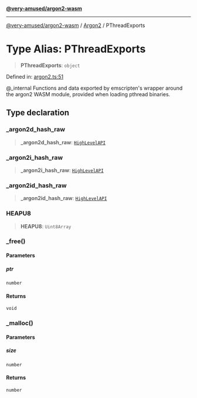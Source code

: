 [**@very-amused/argon2-wasm**](../../../README.md)

***

[@very-amused/argon2-wasm](../../../globals.md) / [Argon2](../README.md) / PThreadExports

# Type Alias: PThreadExports

> **PThreadExports**: `object`

Defined in: [argon2.ts:51](https://github.com/very-amused/argon2-wasm/blob/47b257a3b6005a78b5ab5522815ee0b1322dd8a6/src/argon2.ts#L51)

@_internal
Functions and data exported by emscripten's wrapper around the argon2 WASM module,
provided when loading pthread binaries.

## Type declaration

### \_argon2d\_hash\_raw

> **\_argon2d\_hash\_raw**: [`HighLevelAPI`](HighLevelAPI.md)

### \_argon2i\_hash\_raw

> **\_argon2i\_hash\_raw**: [`HighLevelAPI`](HighLevelAPI.md)

### \_argon2id\_hash\_raw

> **\_argon2id\_hash\_raw**: [`HighLevelAPI`](HighLevelAPI.md)

### HEAPU8

> **HEAPU8**: `Uint8Array`

### \_free()

#### Parameters

##### ptr

`number`

#### Returns

`void`

### \_malloc()

#### Parameters

##### size

`number`

#### Returns

`number`
